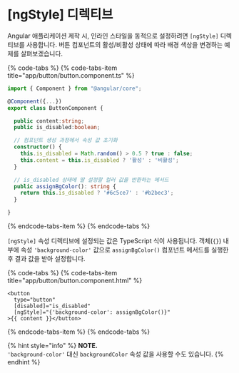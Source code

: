 # \[ngStyle\] 디렉티브

Angular 애플리케이션 제작 시, 인라인 스타일을 동적으로 설정하려면 `[ngStyle]` 디렉티브를 사용합니다. 버튼 컴포넌트의 활성/비활성 상태에 따라 배경 색상을 변경하는 예제를 살펴보겠습니다.

{% code-tabs %}
{% code-tabs-item title="app/button/button.component.ts" %}
```typescript
import { Component } from "@angular/core";

@Component({...})
export class ButtonComponent {

  public content:string;
  public is_disabled:boolean;

  // 컴포넌트 생성 과정에서 속성 값 초기화
  constructor() {
    this.is_disabled = Math.random() > 0.5 ? true : false;
    this.content = this.is_disabled ? '활성' : '비활성';
  }

  // is_disabled 상태에 딸 설정할 컬러 값을 반환하는 메서드
  public assignBgColor(): string {
    return this.is_disabled ? '#6c5ce7' : '#b2bec3';
  }

}
```
{% endcode-tabs-item %}
{% endcode-tabs %}

`[ngStyle]` 속성 디렉티브에 설정되는 값은 TypeScript 식이 사용됩니다. 객체\(`{}`\) 내부에 속성 `'background-color'` 값으로 `assignBgColor()` 컴포넌트 메서드를 실행한 후 결과 값을 받아 설정합니다.

{% code-tabs %}
{% code-tabs-item title="app/button/button.component.html" %}
```markup
<button
  type="button"
  [disabled]="is_disabled"
  [ngStyle]="{'background-color': assignBgColor()}"
>{{ content }}</button>
```
{% endcode-tabs-item %}
{% endcode-tabs %}

{% hint style="info" %}
**NOTE.**   
`'background-color'` 대신 `backgroundColor` 속성 값을 사용할 수도 있습니다.
{% endhint %}

